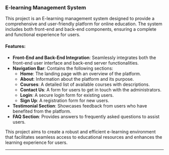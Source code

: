 ### E-learning Management System

This project is an E-learning management system designed to provide a comprehensive and user-friendly platform for online education. The system includes both front-end and back-end components, ensuring a complete and functional experience for users.

#### Features:

- **Front-End and Back-End Integration**: Seamlessly integrates both the front-end user interface and back-end server functionalities.
- **Navigation Bar**: Contains the following sections:
  - **Home**: The landing page with an overview of the platform.
  - **About**: Information about the platform and its purpose.
  - **Courses**: A detailed list of available courses with descriptions.
  - **Contact Us**: A form for users to get in touch with the administrators.
  - **Login**: A secure login form for existing users.
  - **Sign Up**: A registration form for new users.
- **Testimonial Section**: Showcases feedback from users who have benefited from the platform.
- **FAQ Section**: Provides answers to frequently asked questions to assist users.

This project aims to create a robust and efficient e-learning environment that facilitates seamless access to educational resources and enhances the learning experience for users.

---
